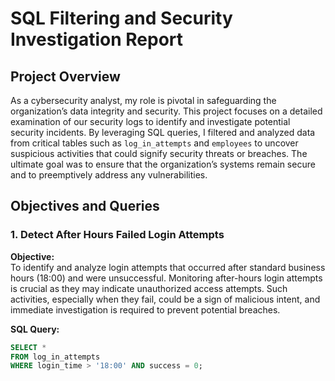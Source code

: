 # SQL Filtering and Security Investigation Report

## Project Overview

As a cybersecurity analyst, my role is pivotal in safeguarding the organization’s data integrity and security. This project focuses on a detailed examination of our security logs to identify and investigate potential security incidents. By leveraging SQL queries, I filtered and analyzed data from critical tables such as `log_in_attempts` and `employees` to uncover suspicious activities that could signify security threats or breaches. The ultimate goal was to ensure that the organization’s systems remain secure and to preemptively address any vulnerabilities.

## Objectives and Queries

### 1. **Detect After Hours Failed Login Attempts**

**Objective:**  
To identify and analyze login attempts that occurred after standard business hours (18:00) and were unsuccessful. Monitoring after-hours login attempts is crucial as they may indicate unauthorized access attempts. Such activities, especially when they fail, could be a sign of malicious intent, and immediate investigation is required to prevent potential breaches.

**SQL Query:**

```sql
SELECT * 
FROM log_in_attempts 
WHERE login_time > '18:00' AND success = 0;

